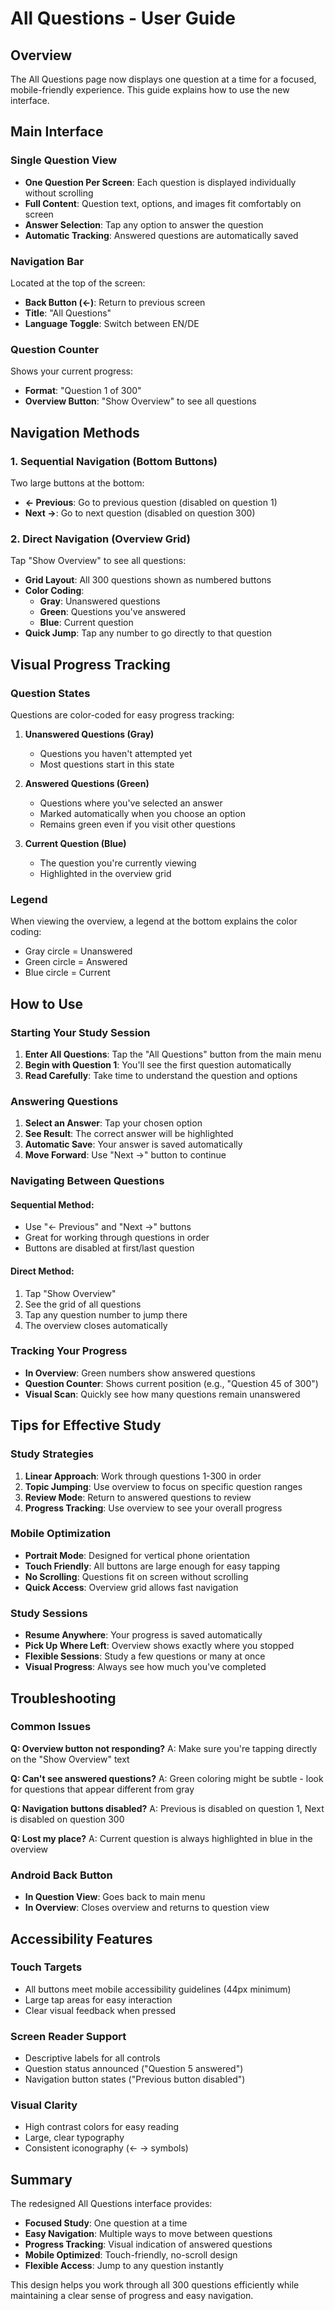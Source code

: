# All Questions - User Guide

## Overview
The All Questions page now displays one question at a time for a focused, mobile-friendly experience. This guide explains how to use the new interface.

## Main Interface

### Single Question View
- **One Question Per Screen**: Each question is displayed individually without scrolling
- **Full Content**: Question text, options, and images fit comfortably on screen
- **Answer Selection**: Tap any option to answer the question
- **Automatic Tracking**: Answered questions are automatically saved

### Navigation Bar
Located at the top of the screen:
- **Back Button (←)**: Return to previous screen
- **Title**: "All Questions" 
- **Language Toggle**: Switch between EN/DE

### Question Counter
Shows your current progress:
- **Format**: "Question 1 of 300"
- **Overview Button**: "Show Overview" to see all questions

## Navigation Methods

### 1. Sequential Navigation (Bottom Buttons)
Two large buttons at the bottom:
- **← Previous**: Go to previous question (disabled on question 1)
- **Next →**: Go to next question (disabled on question 300)

### 2. Direct Navigation (Overview Grid)
Tap "Show Overview" to see all questions:
- **Grid Layout**: All 300 questions shown as numbered buttons
- **Color Coding**:
  - **Gray**: Unanswered questions
  - **Green**: Questions you've answered
  - **Blue**: Current question
- **Quick Jump**: Tap any number to go directly to that question

## Visual Progress Tracking

### Question States
Questions are color-coded for easy progress tracking:

1. **Unanswered Questions (Gray)**
   - Questions you haven't attempted yet
   - Most questions start in this state

2. **Answered Questions (Green)**
   - Questions where you've selected an answer
   - Marked automatically when you choose an option
   - Remains green even if you visit other questions

3. **Current Question (Blue)**
   - The question you're currently viewing
   - Highlighted in the overview grid

### Legend
When viewing the overview, a legend at the bottom explains the color coding:
- Gray circle = Unanswered
- Green circle = Answered  
- Blue circle = Current

## How to Use

### Starting Your Study Session
1. **Enter All Questions**: Tap the "All Questions" button from the main menu
2. **Begin with Question 1**: You'll see the first question automatically
3. **Read Carefully**: Take time to understand the question and options

### Answering Questions
1. **Select an Answer**: Tap your chosen option
2. **See Result**: The correct answer will be highlighted
3. **Automatic Save**: Your answer is saved automatically
4. **Move Forward**: Use "Next →" button to continue

### Navigating Between Questions
#### Sequential Method:
- Use "← Previous" and "Next →" buttons
- Great for working through questions in order
- Buttons are disabled at first/last question

#### Direct Method:
1. Tap "Show Overview" 
2. See the grid of all questions
3. Tap any question number to jump there
4. The overview closes automatically

### Tracking Your Progress
- **In Overview**: Green numbers show answered questions
- **Question Counter**: Shows current position (e.g., "Question 45 of 300")
- **Visual Scan**: Quickly see how many questions remain unanswered

## Tips for Effective Study

### Study Strategies
1. **Linear Approach**: Work through questions 1-300 in order
2. **Topic Jumping**: Use overview to focus on specific question ranges
3. **Review Mode**: Return to answered questions to review
4. **Progress Tracking**: Use overview to see your overall progress

### Mobile Optimization
- **Portrait Mode**: Designed for vertical phone orientation
- **Touch Friendly**: All buttons are large enough for easy tapping
- **No Scrolling**: Questions fit on screen without scrolling
- **Quick Access**: Overview grid allows fast navigation

### Study Sessions
- **Resume Anywhere**: Your progress is saved automatically
- **Pick Up Where Left**: Overview shows exactly where you stopped
- **Flexible Sessions**: Study a few questions or many at once
- **Visual Progress**: Always see how much you've completed

## Troubleshooting

### Common Issues

**Q: Overview button not responding?**
A: Make sure you're tapping directly on the "Show Overview" text

**Q: Can't see answered questions?**
A: Green coloring might be subtle - look for questions that appear different from gray

**Q: Navigation buttons disabled?**
A: Previous is disabled on question 1, Next is disabled on question 300

**Q: Lost my place?**
A: Current question is always highlighted in blue in the overview

### Android Back Button
- **In Question View**: Goes back to main menu
- **In Overview**: Closes overview and returns to question view

## Accessibility Features

### Touch Targets
- All buttons meet mobile accessibility guidelines (44px minimum)
- Large tap areas for easy interaction
- Clear visual feedback when pressed

### Screen Reader Support
- Descriptive labels for all controls
- Question status announced ("Question 5 answered")
- Navigation button states ("Previous button disabled")

### Visual Clarity
- High contrast colors for easy reading
- Large, clear typography
- Consistent iconography (← → symbols)

## Summary

The redesigned All Questions interface provides:
- **Focused Study**: One question at a time
- **Easy Navigation**: Multiple ways to move between questions  
- **Progress Tracking**: Visual indication of answered questions
- **Mobile Optimized**: Touch-friendly, no-scroll design
- **Flexible Access**: Jump to any question instantly

This design helps you work through all 300 questions efficiently while maintaining a clear sense of progress and easy navigation.